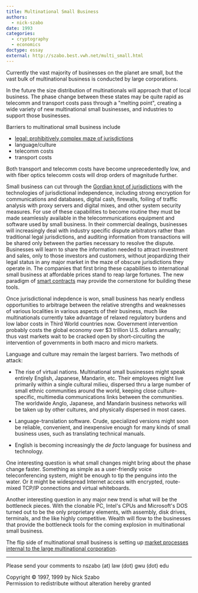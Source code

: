 ```yaml
---
title: Multinational Small Business
authors:
  - nick-szabo
date: 1993
categories:
  - cryptography
  - economics
doctype: essay
external: http://szabo.best.vwh.net/multi_small.html
---
```


Currently the vast majority of businesses on the planet are small, but the vast bulk of multinational business is conducted by large corporations.

In the future the size distribution of multinationals will approach that of local business. The phase change between these states may be quite rapid as telecomm and transport costs pass through a "melting point", creating a wide variety of new multinational small businesses, and industries to support those businesses.

Barriers to multinational small business include

- [legal: prohibitively complex maze of jurisdictions](http://freenet.vcu.edu/science/lawtech/intl.html)
- language/culture
- telecomm costs
- transport costs

Both transport and telecomm costs have become unprecedentedly low, and with fiber optics telecomm costs will drop orders of magnitude further.

Small business can cut through the [Gordian knot of jurisdictions](http://www.replay.com/cpunk/cptext.html) with the technologies of jurisdictional independence, including strong encryption for communications and databases, digital cash, firewalls, foiling of traffic analysis with proxy servers and digital mixes, and other system security measures. For use of these capabilities to become routine they must be made seamlessly available in the telecommunications equipment and software used by small business. In their commercial dealings, businesses will increasingly deal with industry specific dispute arbitrators rather than traditional legal jurisdictions, and auditing information from transactions will be shared only between the parties necessary to resolve the dispute. Businesses will learn to share the information needed to attract investment and sales, only to those investors and customers, without jeopardizing their legal status in any major market in the maze of obscure jurisdictions they operate in. The companies that first bring these capabilities to international small business at affordable prices stand to reap large fortunes. The new paradigm of [smart contracts](/smart-contracts/) may provide the cornerstone for building these tools.

Once jurisdictional indepdence is won, small business has nearly endless opportunities to arbitrage between the relative strengths and weaknesses of various localities in various aspects of their business, much like multinationals currently take advantage of relaxed regulatory burdens and low labor costs in Third World countries now. Government intervention probably costs the global economy over $3 trillion U.S. dollars annually; thus vast markets wait to be cracked open by short-circuiting the intervention of governments in both macro and micro markets.

Language and culture may remain the largest barriers. Two methods of attack:

- The rise of virtual nations. Multinational small businesses might speak entirely English, Japanese, Mandarin, etc. Their employees might live primarily within a single cultural milieu, dispersed thru a large number of small ethnic communities around the world, keeping close culture-specific, multimedia communications links between the communities. The worldwide Anglo, Japanese, and Mandarin business networks will be taken up by other cultures, and physically dispersed in most cases.

- Language-translation software. Crude, specialized versions might soon be reliable, convenient, and inexpensive enough for many kinds of small business uses, such as translating technical manuals.

- English is becoming increasingly the _de facto_ language for business and technology.

One interesting question is what small changes might bring about the phase change faster. Something as simple as a user-friendly voice teleconferencing system, might be enough to tip the penguins into the water. Or it might be widespread Internet access with encrypted, route-mixed TCP/IP connections and virtual whiteboards.

Another interesting question in any major new trend is what will be the bottleneck pieces. With the clonable PC, Intel's CPUs and Microsoft's DOS turned out to be the only proprietary elements, with assembly, disk drives, terminals, and the like highly competitive. Wealth will flow to the businesses that provide the bottleneck tools for the coming explosion in multinational small business.

The flip side of multinational small business is setting up [market processes internal to the large multinational corporation](http://web.gmu.edu/departments/cmp/CMBM/CMBM.html).

---

Please send your comments to nszabo (at) law (dot) gwu (dot) edu

Copyright &copy; 1997, 1999 by Nick Szabo\
Permission to redistribute without alteration hereby granted

